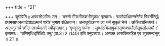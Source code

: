 +++
title = "21"

+++
जुगोपेति॥ अत्रस्तोऽभीतः सन्। 'त्रस्नौ भीरुभीरुकभीलुकाः' इत्यमरः। त्रासोपाधिमन्तरेणैव त्रिवर्गसिद्धेः प्रथमसाधनत्वादेवाऽऽत्मानं शरीरं जुगोप रक्षितवान्। अनातुरोऽरुग्ण एव धर्मं सुकृतं भेजे। अर्जितवानित्यर्थः। अगृध्नुरगर्धनशील एवार्थमाददे स्वीकृतवान्। 'गृध्नुस्तु गर्धनः । लुब्धोऽभिलाषुकस्तृष्णक्समौलोलुपलोल्लभौ।' इत्यमरः। 'त्रसिगृधिधृषिक्षिपेः क्नुः'(पा.3।2।140) इति क्नुप्रत्ययः। असक्त आसक्तिरहित एव सुखमन्वभूत् ॥ 21 ॥